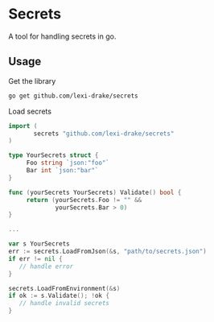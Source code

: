 # Secrets #

A tool for handling secrets in go.

## Usage ##

Get the library

```bash
go get github.com/lexi-drake/secrets
```

Load secrets

```go
import (
       secrets "github.com/lexi-drake/secrets"
)

type YourSecrets struct {
     Foo string `json:"foo"`
     Bar int `json:"bar"`
}

func (yourSecrets YourSecrets) Validate() bool {
     return (yourSecrets.Foo != "" &&
     	     yourSecrets.Bar > 0)
}

...

var s YourSecrets
err := secrets.LoadFromJson(&s, "path/to/secrets.json")
if err != nil {
   // handle error
}

secrets.LoadFromEnvironment(&s)
if ok := s.Validate(); !ok {
   // handle invalid secrets
}
```